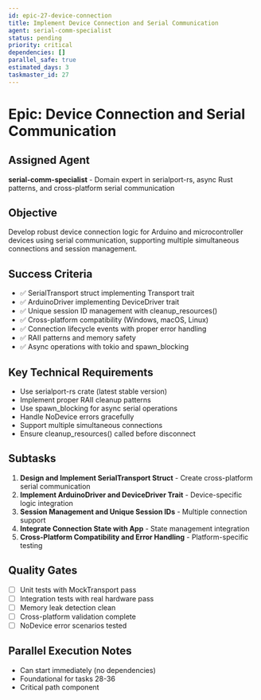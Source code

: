 ```yaml
---
id: epic-27-device-connection
title: Implement Device Connection and Serial Communication
agent: serial-comm-specialist
status: pending
priority: critical
dependencies: []
parallel_safe: true
estimated_days: 3
taskmaster_id: 27
---
```


# Epic: Device Connection and Serial Communication

## Assigned Agent
**serial-comm-specialist** - Domain expert in serialport-rs, async Rust patterns, and cross-platform serial communication

## Objective
Develop robust device connection logic for Arduino and microcontroller devices using serial communication, supporting multiple simultaneous connections and session management.

## Success Criteria
- ✅ SerialTransport struct implementing Transport trait
- ✅ ArduinoDriver implementing DeviceDriver trait  
- ✅ Unique session ID management with cleanup_resources()
- ✅ Cross-platform compatibility (Windows, macOS, Linux)
- ✅ Connection lifecycle events with proper error handling
- ✅ RAII patterns and memory safety
- ✅ Async operations with tokio and spawn_blocking

## Key Technical Requirements
- Use serialport-rs crate (latest stable version)
- Implement proper RAII cleanup patterns
- Use spawn_blocking for async serial operations
- Handle NoDevice errors gracefully
- Support multiple simultaneous connections
- Ensure cleanup_resources() called before disconnect

## Subtasks
1. **Design and Implement SerialTransport Struct** - Create cross-platform serial communication
2. **Implement ArduinoDriver and DeviceDriver Trait** - Device-specific logic integration
3. **Session Management and Unique Session IDs** - Multiple connection support
4. **Integrate Connection State with App** - State management integration
5. **Cross-Platform Compatibility and Error Handling** - Platform-specific testing

## Quality Gates
- [ ] Unit tests with MockTransport pass
- [ ] Integration tests with real hardware pass
- [ ] Memory leak detection clean
- [ ] Cross-platform validation complete
- [ ] NoDevice error scenarios tested

## Parallel Execution Notes
- Can start immediately (no dependencies)
- Foundational for tasks 28-36
- Critical path component